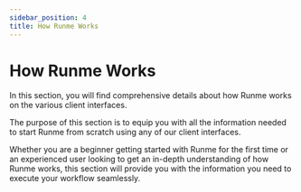 ```yaml
---
sidebar_position: 4
title: How Runme Works
---
```


# How Runme Works

In this section, you will find comprehensive details about how Runme works on the various client interfaces.

The purpose of this section is to equip you with all the information needed to start Runme from scratch using any of our client interfaces.

Whether you are a beginner getting started with Runme for the first time or an experienced user looking to get an in-depth understanding of how Runme works, this section will provide you with the information you need to execute your workflow seamlessly.
